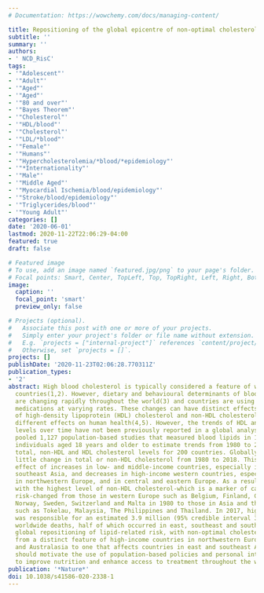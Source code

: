 ```yaml
---
# Documentation: https://wowchemy.com/docs/managing-content/

title: Repositioning of the global epicentre of non-optimal cholesterol.
subtitle: ''
summary: ''
authors:
- ' NCD_RisC'
tags:
- '"Adolescent"'
- '"Adult"'
- '"Aged"'
- '"Aged"'
- '"80 and over"'
- '"Bayes Theorem"'
- '"Cholesterol"'
- '"HDL/blood"'
- '"Cholesterol"'
- '"LDL/*blood"'
- '"Female"'
- '"Humans"'
- '"Hypercholesterolemia/*blood/*epidemiology"'
- '"*Internationality"'
- '"Male"'
- '"Middle Aged"'
- '"Myocardial Ischemia/blood/epidemiology"'
- '"Stroke/blood/epidemiology"'
- '"Triglycerides/blood"'
- '"Young Adult"'
categories: []
date: '2020-06-01'
lastmod: 2020-11-22T22:06:29-04:00
featured: true
draft: false

# Featured image
# To use, add an image named `featured.jpg/png` to your page's folder.
# Focal points: Smart, Center, TopLeft, Top, TopRight, Left, Right, BottomLeft, Bottom, BottomRight.
image:
  caption: ''
  focal_point: 'smart'
  preview_only: false

# Projects (optional).
#   Associate this post with one or more of your projects.
#   Simply enter your project's folder or file name without extension.
#   E.g. `projects = ["internal-project"]` references `content/project/deep-learning/index.md`.
#   Otherwise, set `projects = []`.
projects: []
publishDate: '2020-11-23T02:06:28.770311Z'
publication_types:
- '2'
abstract: High blood cholesterol is typically considered a feature of wealthy western
  countries(1,2). However, dietary and behavioural determinants of blood cholesterol
  are changing rapidly throughout the world(3) and countries are using lipid-lowering
  medications at varying rates. These changes can have distinct effects on the levels
  of high-density lipoprotein (HDL) cholesterol and non-HDL cholesterol, which have
  different effects on human health(4,5). However, the trends of HDL and non-HDL cholesterol
  levels over time have not been previously reported in a global analysis. Here we
  pooled 1,127 population-based studies that measured blood lipids in 102.6 million
  individuals aged 18 years and older to estimate trends from 1980 to 2018 in mean
  total, non-HDL and HDL cholesterol levels for 200 countries. Globally, there was
  little change in total or non-HDL cholesterol from 1980 to 2018. This was a net
  effect of increases in low- and middle-income countries, especially in east and
  southeast Asia, and decreases in high-income western countries, especially those
  in northwestern Europe, and in central and eastern Europe. As a result, countries
  with the highest level of non-HDL cholesterol-which is a marker of cardiovascular
  risk-changed from those in western Europe such as Belgium, Finland, Greenland, Iceland,
  Norway, Sweden, Switzerland and Malta in 1980 to those in Asia and the Pacific,
  such as Tokelau, Malaysia, The Philippines and Thailand. In 2017, high non-HDL cholesterol
  was responsible for an estimated 3.9 million (95% credible interval 3.7 million-4.2 million)
  worldwide deaths, half of which occurred in east, southeast and south Asia. The
  global repositioning of lipid-related risk, with non-optimal cholesterol shifting
  from a distinct feature of high-income countries in northwestern Europe, north America
  and Australasia to one that affects countries in east and southeast Asia and Oceania
  should motivate the use of population-based policies and personal interventions
  to improve nutrition and enhance access to treatment throughout the world.
publication: '*Nature*'
doi: 10.1038/s41586-020-2338-1
---
```

